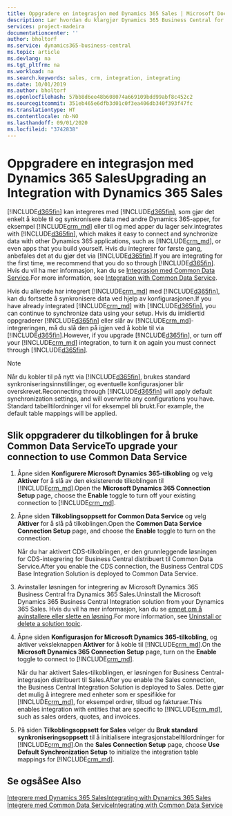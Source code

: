 ```yaml
---
title: Oppgradere en integrasjon med Dynamics 365 Sales | Microsoft Docs
description: Lær hvordan du klargjør Dynamics 365 Business Central for integrering med Dynamics 365 Sales.
services: project-madeira
documentationcenter: ''
author: bholtorf
ms.service: dynamics365-business-central
ms.topic: article
ms.devlang: na
ms.tgt_pltfrm: na
ms.workload: na
ms.search.keywords: sales, crm, integration, integrating
ms.date: 10/01/2019
ms.author: bholtorf
ms.openlocfilehash: 57bb8d6ee48b608074a669109bdd99abf8c452c2
ms.sourcegitcommit: 351eb465e6dfb3d01c0f3ea406db340f393f47fc
ms.translationtype: HT
ms.contentlocale: nb-NO
ms.lasthandoff: 09/01/2020
ms.locfileid: "3742838"
---
```

# <a name="upgrading-an-integration-with-dynamics-365-sales"></a><span data-ttu-id="9969e-103">Oppgradere en integrasjon med Dynamics 365 Sales</span><span class="sxs-lookup"><span data-stu-id="9969e-103">Upgrading an Integration with Dynamics 365 Sales</span></span>
[!INCLUDE[d365fin](includes/d365fin_md.md)] <span data-ttu-id="9969e-104">kan integreres med [!INCLUDE[d365fin](includes/cds_long_md.md)], som gjør det enkelt å koble til og synkronisere data med andre Dynamics 365-apper, for eksempel [!INCLUDE[crm_md](includes/crm_md.md)] eller til og med apper du lager selv.</span><span class="sxs-lookup"><span data-stu-id="9969e-104">integrates with [!INCLUDE[d365fin](includes/cds_long_md.md)], which makes it easy to connect and synchronize data with other Dynamics 365 applications, such as [!INCLUDE[crm_md](includes/crm_md.md)], or even apps that you build yourself.</span></span> <span data-ttu-id="9969e-105">Hvis du integrerer for første gang, anbefales det at du gjør det via [!INCLUDE[d365fin](includes/cds_long_md.md)].</span><span class="sxs-lookup"><span data-stu-id="9969e-105">If you are integrating for the first time, we recommend that you do so through [!INCLUDE[d365fin](includes/cds_long_md.md)].</span></span> <span data-ttu-id="9969e-106">Hvis du vil ha mer informasjon, kan du se [Integrasjon med Common Data Service](admin-common-data-service.md).</span><span class="sxs-lookup"><span data-stu-id="9969e-106">For more information, see [Integration with Common Data Service](admin-common-data-service.md).</span></span>

<span data-ttu-id="9969e-107">Hvis du allerede har integrert [!INCLUDE[crm_md](includes/crm_md.md)] med [!INCLUDE[d365fin](includes/d365fin_md.md)], kan du fortsette å synkronisere data ved hjelp av konfigurasjonen.</span><span class="sxs-lookup"><span data-stu-id="9969e-107">If you have already integrated [!INCLUDE[crm_md](includes/crm_md.md)] with [!INCLUDE[d365fin](includes/d365fin_md.md)], you can continue to synchronize data using your setup.</span></span> <span data-ttu-id="9969e-108">Hvis du imidlertid oppgraderer [!INCLUDE[d365fin](includes/d365fin_md.md)] eller slår av [!INCLUDE[crm_md](includes/crm_md.md)]-integreringen, må du slå den på igjen ved å koble til via [!INCLUDE[d365fin](includes/cds_long_md.md)].</span><span class="sxs-lookup"><span data-stu-id="9969e-108">However, if you upgrade [!INCLUDE[d365fin](includes/d365fin_md.md)], or turn off your [!INCLUDE[crm_md](includes/crm_md.md)] integration, to turn it on again you must connect through [!INCLUDE[d365fin](includes/cds_long_md.md)].</span></span> 

> [!NOTE]
> <span data-ttu-id="9969e-109">Når du kobler til på nytt via [!INCLUDE[d365fin](includes/cds_long_md.md)], brukes standard synkroniseringsinnstillinger, og eventuelle konfigurasjoner blir overskrevet.</span><span class="sxs-lookup"><span data-stu-id="9969e-109">Reconnecting through [!INCLUDE[d365fin](includes/cds_long_md.md)] will apply default synchronization settings, and will overwrite any configurations you have.</span></span> <span data-ttu-id="9969e-110">Standard tabelltilordninger vil for eksempel bli brukt.</span><span class="sxs-lookup"><span data-stu-id="9969e-110">For example, the default table mappings will be applied.</span></span>

## <a name="to-upgrade-your-connection-to-use-common-data-service"></a><span data-ttu-id="9969e-111">Slik oppgraderer du tilkoblingen for å bruke Common Data Service</span><span class="sxs-lookup"><span data-stu-id="9969e-111">To upgrade your connection to use Common Data Service</span></span>
1. <span data-ttu-id="9969e-112">Åpne siden **Konfigurere Microsoft Dynamics 365-tilkobling** og velg **Aktiver** for å slå av den eksisterende tilkoblingen til [!INCLUDE[crm_md](includes/crm_md.md)].</span><span class="sxs-lookup"><span data-stu-id="9969e-112">Open the **Microsoft Dynamics 365 Connection Setup** page, choose the **Enable** toggle to turn off your existing connection to [!INCLUDE[crm_md](includes/crm_md.md)].</span></span>
2. <span data-ttu-id="9969e-113">Åpne siden **Tilkoblingsoppsett for Common Data Service** og velg **Aktiver** for å slå på tilkoblingen.</span><span class="sxs-lookup"><span data-stu-id="9969e-113">Open the **Common Data Service Connection Setup** page, and choose the **Enable** toggle to turn on the connection.</span></span>
  
   <span data-ttu-id="9969e-114">Når du har aktivert CDS-tilkoblingen, er den grunnleggende løsningen for CDS-integrering for Business Central distribuert til Common Data Service.</span><span class="sxs-lookup"><span data-stu-id="9969e-114">After you enable the CDS connection, the Business Central CDS Base Integration Solution is deployed to Common Data Service.</span></span>
3. <span data-ttu-id="9969e-115">Avinstaller løsningen for integrering av Microsoft Dynamics 365 Business Central fra Dynamics 365 Sales.</span><span class="sxs-lookup"><span data-stu-id="9969e-115">Uninstall the Microsoft Dynamics 365 Business Central Integration solution from your Dynamics 365 Sales.</span></span> <span data-ttu-id="9969e-116">Hvis du vil ha mer informasjon, kan du se [emnet om å avinstallere eller slette en løsning](/powerapps/developer/common-data-service/uninstall-delete-solution).</span><span class="sxs-lookup"><span data-stu-id="9969e-116">For more information, see [Uninstall or delete a solution topic](/powerapps/developer/common-data-service/uninstall-delete-solution).</span></span> 

4. <span data-ttu-id="9969e-117">Åpne siden **Konfigurasjon for Microsoft Dynamics 365-tilkobling**, og aktiver veksleknappen **Aktiver** for å koble til [!INCLUDE[crm_md](includes/crm_md.md)].</span><span class="sxs-lookup"><span data-stu-id="9969e-117">On the **Microsoft Dynamics 365 Connection Setup** page, turn on the **Enable** toggle to connect to [!INCLUDE[crm_md](includes/crm_md.md)].</span></span>
  
   <span data-ttu-id="9969e-118">Når du har aktivert Sales-tilkoblingen, er løsningen for Business Central-integrasjon distribuert til Sales.</span><span class="sxs-lookup"><span data-stu-id="9969e-118">After you enable the Sales connection, the Business Central Integration Solution is deployed to Sales.</span></span> <span data-ttu-id="9969e-119">Dette gjør det mulig å integrere med enheter som er spesifikke for [!INCLUDE[crm_md](includes/crm_md.md)], for eksempel ordrer, tilbud og fakturaer.</span><span class="sxs-lookup"><span data-stu-id="9969e-119">This enables integration with entities that are specific to [!INCLUDE[crm_md](includes/crm_md.md)], such as sales orders, quotes, and invoices.</span></span>
5. <span data-ttu-id="9969e-120">På siden **Tilkoblingsoppsett for Sales** velger du **Bruk standard synkroniseringsoppsett** til å initialisere integrasjonstabelltilordninger for [!INCLUDE[crm_md](includes/crm_md.md)].</span><span class="sxs-lookup"><span data-stu-id="9969e-120">On the **Sales Connection Setup** page, choose **Use Default Synchronization Setup** to initialize the integration table mappings for [!INCLUDE[crm_md](includes/crm_md.md)].</span></span>

## <a name="see-also"></a><span data-ttu-id="9969e-121">Se også</span><span class="sxs-lookup"><span data-stu-id="9969e-121">See Also</span></span>
[<span data-ttu-id="9969e-122">Integrere med Dynamics 365 Sales</span><span class="sxs-lookup"><span data-stu-id="9969e-122">Integrating with Dynamics 365 Sales</span></span>](admin-prepare-dynamics-365-for-sales-for-integration.md)  
[<span data-ttu-id="9969e-123">Integrere med Common Data Service</span><span class="sxs-lookup"><span data-stu-id="9969e-123">Integrating with Common Data Service</span></span>](admin-common-data-service.md)
